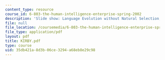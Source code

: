 ```yaml
---
content_type: resource
course_id: 6-803-the-human-intelligence-enterprise-spring-2002
description: 'Slide show: Language Evolution without Natural Selection, by Simon Kirby'
file: null
file_location: /coursemedia/6-803-the-human-intelligence-enterprise-spring-2002/35db421a8d3b06ce3294a68eb8e29c98_KIRBY.pdf
file_type: application/pdf
layout: pdf
title: KIRBY.pdf
type: course
uid: 35db421a-8d3b-06ce-3294-a68eb8e29c98
---
```

